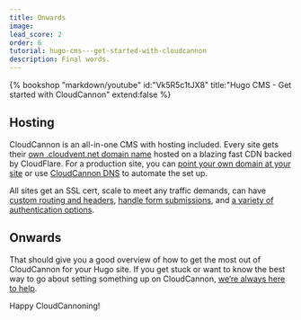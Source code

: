 ```yaml
---
title: Onwards
image:
lead_score: 2
order: 6
tutorial: hugo-cms---get-started-with-cloudcannon
description: Final words.
---
```


{% bookshop "markdown/youtube" id:"Vk5R5c1tJX8" title:"Hugo CMS - Get started with CloudCannon" extend:false %}


## Hosting

CloudCannon is an all-in-one CMS with hosting included. Every site gets their [own .cloudvent.net domain name](https://cloudcannon.com/documentation/articles/viewing-your-site-on-a-testing-domain/?ssg=Hugo) hosted on a blazing fast CDN backed by CloudFlare. For a production site, you can [point your own domain at your site](https://cloudcannon.com/documentation/articles/hosting-your-site-on-a-custom-domain/?ssg=Hugo) or use [CloudCannon DNS](https://cloudcannon.com/documentation/articles/using-cloudcannon-dns-to-configure-your-custom-domain/?ssg=Hugo) to automate the set up.

All sites get an SSL cert, scale to meet any traffic demands, can have [custom routing and headers](https://cloudcannon.com/documentation/articles/configuring-custom-routing/?ssg=Hugo#custom-headers), [handle form submissions](https://cloudcannon.com/documentation/articles/getting-started-with-forms-on-cloudcannon/?ssg=Hugo), and [a variety of authentication options](https://cloudcannon.com/documentation/articles/adding-password-authentication-to-your-site/?ssg=Hugo).

## Onwards

That should give you a good overview of how to get the most out of CloudCannon for your Hugo site. If you get stuck or want to know the best way to go about setting something up on CloudCannon, [we’re always here to help](https://cloudcannon.com/documentation/support/).

Happy CloudCannoning\!
